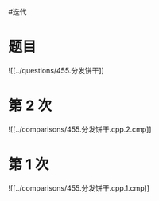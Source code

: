 #迭代

# 题目

![[../questions/455.分发饼干]]

# 第 2 次

![[../comparisons/455.分发饼干.cpp.2.cmp]]

# 第 1 次

![[../comparisons/455.分发饼干.cpp.1.cmp]]